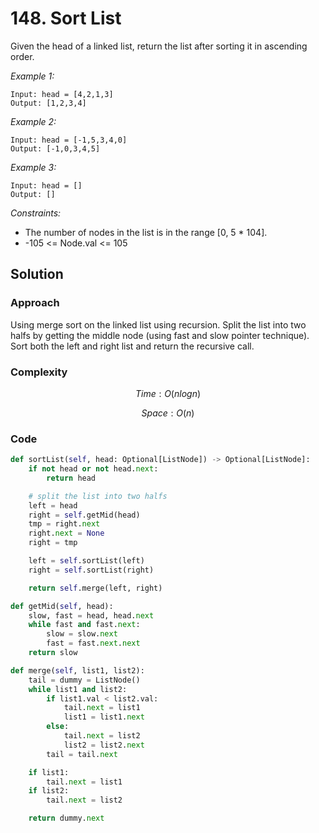 # 148. Sort List
Given the head of a linked list, return the list after sorting it in ascending order.

*Example 1:*

```
Input: head = [4,2,1,3]
Output: [1,2,3,4]
```

*Example 2:*

```
Input: head = [-1,5,3,4,0]
Output: [-1,0,3,4,5]
```

*Example 3:*

```
Input: head = []
Output: []
```

*Constraints:*

* The number of nodes in the list is in the range [0, 5 * 104].
* -105 <= Node.val <= 105

## Solution

### Approach
Using merge sort on the linked list using recursion. Split the list into two halfs by getting the middle node (using fast and slow pointer technique). Sort both the left and right list and return the recursive call. 

### Complexity
$$Time: O(nlogn)$$

$$Space: O(n)$$

### Code
```py
def sortList(self, head: Optional[ListNode]) -> Optional[ListNode]:
    if not head or not head.next:
        return head

    # split the list into two halfs
    left = head
    right = self.getMid(head)
    tmp = right.next
    right.next = None
    right = tmp

    left = self.sortList(left)
    right = self.sortList(right)

    return self.merge(left, right)

def getMid(self, head):
    slow, fast = head, head.next
    while fast and fast.next:
        slow = slow.next
        fast = fast.next.next
    return slow

def merge(self, list1, list2):
    tail = dummy = ListNode()
    while list1 and list2:
        if list1.val < list2.val:
            tail.next = list1
            list1 = list1.next
        else:
            tail.next = list2
            list2 = list2.next
        tail = tail.next

    if list1:
        tail.next = list1
    if list2:
        tail.next = list2

    return dummy.next
```

